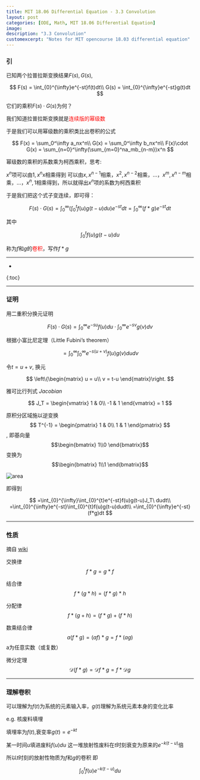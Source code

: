 ```yaml
---
title: MIT 18.06 Differential Equation - 3.3 Convolution
layout: post
categories: [ODE, Math, MIT 18.06 Differential Equation]
image: 
description: "3.3 Convolution"
customexcerpt: "Notes for MIT opencourse 18.03 differential equation"
---
```


### 引

已知两个拉普拉斯变换结果$F(s),G(s)$,

$$
F(s) = \int_{0}^{\infty}e^{-st}f(t)dt\\
G(s) = \int_{0}^{\infty}e^{-st}g(t)dt
$$

它们的乘积$F(s)\cdot G(s)$为何？

我们知道拉普拉斯变换就是<font color = red>连续版的幂级数</font>

于是我们可以用幂级数的乘积类比出卷积的公式

$$
F(x) = \sum_0^\infty a_nx^n\\
G(x) = \sum_0^\infty b_nx^n\\
F(x)\cdot G(x) = \sum_{n=0}^\infty(\sum_{m=0}^na_mb_{n-m})x^n
$$

幂级数的乘积的系数乘为柯西乘积，思考:

$x^n$项可以由$1,x^n$x相乘得到 可以由$x,x^{n-1}$相乘，$x^2,x^{n-2}$相乘，...，$x^m,x^{n-m}$相乘，...，$x^n,1$相乘得到，所以就得出$x^n$项的系数为柯西乘积

于是我们把这个式子变连续，即可得：

$$
F(s)\cdot G(s) = \int_{0}^{\infty}(\int_0^tf(u)g(t-u)du)e^{-st}dt = \int_{0}^{\infty}(f*g)e^{-st}dt
$$

其中

$$
\int_0^tf(u)g(t-u)du
$$

称为$f$和$g$的<font color = red>卷积</font>，写作$f*g$

---

* 
{:toc}

---

### 证明

用二重积分换元证明

$$
F(s)\cdot G(s) = \int_{0}^{\infty}e^{-su}f(u)du\cdot \int_{0}^{\infty}e^{-sv}g(v)dv
$$

根据小富比尼定理（$\text{Little Fubini's theorem}$）

$$
=\int_{0}^{\infty}\int_{0}^{\infty}e^{-s(u+v)}f(u)g(v)dudv
$$

令$t = u+v$, 换元

$$
\left\{\begin{matrix}
u = u\\ 
v = t-u
\end{matrix}\right.
$$

雅可比行列式 $Jacobian$

$$
J_T = \begin{vmatrix}
1 & 0\\ 
-1 & 1
\end{vmatrix} = 1
$$

原积分区域施以逆变换$$ T^{-1} = \begin{pmatrix}
1 & 0\\ 
1 & 1
\end{pmatrix} $$, 即基向量$$\begin{bmatrix}
1\\0
\end{bmatrix}$$ 变换为 $$\begin{bmatrix}
1\\1
\end{bmatrix}$$



![area](.\Convolution\area.png)

即得到

$$
=\int_{0}^{\infty}\int_{0}^{t}e^{-st}f(u)g(t-u)J_T\ dudt\\
=\int_{0}^{\infty}e^{-st}\int_{0}^{t}f(u)g(t-u)dudt\\
=\int_{0}^{\infty}e^{-st}(f*g)dt
$$

---

### 性质

摘自 [wiki](https://zh.wikipedia.org/wiki/卷积)

交换律 $$f*g = g*f$$

结合律 $$f*(g*h) = (f*g)*h$$

分配律 $$f*(g+h) = (f*g) + (f*h)$$

数乘结合律 $$a(f*g) = (af)*g = f*(ag)$$ a为任意实数（或复数）

微分定理 $$\mathcal{D}(f*g) = \mathcal{D}f*g = f*\mathcal{D}g$$

---

### 理解卷积

可以理解为$f(t)$为系统的元素输入率，$g(t)$理解为系统元素本身的变化比率

e.g. 核废料填埋

填埋率为$f(t)$,衰变率$g(t) = e^{-kt}$

某一时间$u$填进废料$f(u)du$ 这一堆放射性废料在$t$时刻衰变为原来的$e^{-k(t-u)}$倍 

所以$t$时刻的放射性物质为$f$和$g$的卷积 即

$$
\int_0^tf(u)e^{-k(t-u)}du
$$